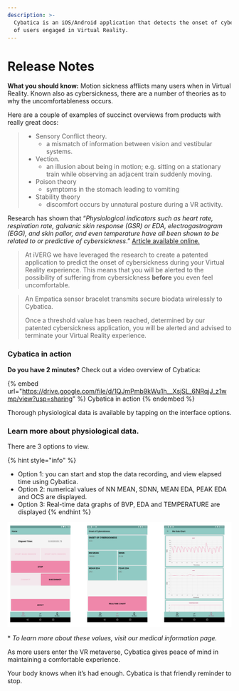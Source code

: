```yaml
---
description: >-
  Cybatica is an iOS/Android application that detects the onset of cybersickness
  of users engaged in Virtual Reality.
---
```


# Release Notes

**What you should know:** Motion sickness afflicts many users when in Virtual Reality. Known also as cybersickness, there are a number of theories as to why the uncomfortableness occurs.



Here are a couple of examples of succinct overviews from products with really great docs:

> * Sensory Conflict theory.
>   * a mismatch of information between vision and vestibular systems.&#x20;
> * Vection.
>   * an illusion about being in motion; e.g. sitting on a stationary train while observing an adjacent train suddenly moving.
> * Poison theory
>   * symptoms in the stomach leading to vomiting
> * Stability theory
>   * discomfort occurs by unnatural posture during a VR activity.

Research has shown that “_Physiological indicators such as heart rate, respiration rate, galvanic skin response (GSR) or EDA, electrogastrogram (EGG), and skin pallor, and even temperature have all been shown to be related to or predictive of cybersickness_.” [Article available online.](https://daneshyari.com/article/preview/537855.pdf)

> At iVERG we have leveraged the research to create a patented application to predict the onset of cybersickness during your Virtual Reality experience. This means that you will be alerted to the possibility of suffering from cybersickness **before** you even feel uncomfortable.

> An Empatica sensor bracelet transmits secure biodata wirelessly to Cybatica.&#x20;
>
> Once a threshold value has been reached, determined by our patented cybersickness application, you will be alerted and advised to terminate your Virtual Reality experience.

### Cybatica in action

**Do you have 2 minutes?** Check out a video overview of Cybatica:

{% embed url="https://drive.google.com/file/d/1QJmPmb9kWu1h__XsjSL_6NRqjJ_z1wmp/view?usp=sharing" %}
Cybatica in action
{% endembed %}

Thorough physiological data is available by tapping on the interface options.

### Learn more about physiological data.

There are 3 options to view.

{% hint style="info" %}
* Option 1: you can start and stop the data recording, and view elapsed time using Cybatica.
* Option 2: numerical values of NN MEAN, SDNN, MEAN EDA, PEAK EDA and OCS are displayed.
* Option 3: Real-time data graphs of BVP, EDA and TEMPERATURE are displayed
{% endhint %}

![](.gitbook/assets/cybatica2.png)

\* _To learn more about these values, visit our medical information page._



As more users enter the VR metaverse, Cybatica gives peace of mind in maintaining a comfortable experience.&#x20;

Your body knows when it’s had enough. Cybatica is that friendly reminder to stop.
